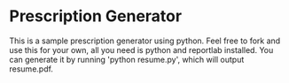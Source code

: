 Prescription Generator
======

This is a sample prescription generator using python. Feel free to fork and use this for your own, all you need is python and reportlab installed. You can generate it by running 'python resume.py', which will output resume.pdf.
